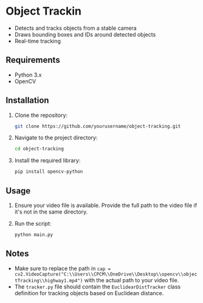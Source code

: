 # Object Trackin

- Detects and tracks objects from a stable camera
- Draws bounding boxes and IDs around detected objects
- Real-time tracking

## Requirements

- Python 3.x
- OpenCV

## Installation

1. Clone the repository:

    ```bash
    git clone https://github.com/yourusername/object-tracking.git
    ```

2. Navigate to the project directory:

    ```bash
    cd object-tracking
    ```

3. Install the required library:

    ```bash
    pip install opencv-python
    ```

## Usage

1. Ensure your video file is available. Provide the full path to the video file if it's not in the same directory.

2. Run the script:

    ```bash
    python main.py
    ```

## Notes

- Make sure to replace the path in `cap = cv2.VideoCapture("C:\\Users\\CPCM\\OneDrive\\Desktop\\opencv\\objectTracking\\highway1.mp4")` with the actual path to your video file.
- The `tracker.py` file should contain the `EuclidearDistTracker` class definition for tracking objects based on Euclidean distance.
